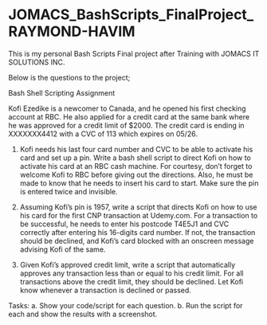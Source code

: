 # JOMACS_BashScripts_FinalProject_RAYMOND-HAVIM
This is my personal Bash Scripts Final project after Training with JOMACS IT SOLUTIONS INC.

Below is the questions to the project;


Bash Shell Scripting Assignment

Kofi Ezedike is a newcomer to Canada, and he opened his first checking account at RBC. He also applied for a credit card at the same bank where he was approved for a credit limit of $2000. The credit card is ending in XXXXXXX4412 with a CVC of 113 which expires on 05/26.

1. Kofi needs his last four card number and CVC to be able to activate his card and set up a pin. Write a bash shell script to direct Kofi on how to activate his card at an RBC cash machine. For courtesy, don’t forget to welcome Kofi to RBC before giving out the directions. Also, he must be made to know that he needs to insert his card to start. Make sure the pin is entered twice and invisible.

2. Assuming Kofi’s pin is 1957, write a script that directs Kofi on how to use his card for the first CNP transaction at Udemy.com. For a transaction to be successful, he needs to enter his postcode T4E5J1 and CVC correctly after entering his 16-digits card number. If not, the transaction should be declined, and Kofi’s card blocked with an onscreen message advising Kofi of the same.

3. Given Kofi’s approved credit limit, write a script that automatically approves any transaction less than or equal to his credit limit. For all transactions above the credit limit, they should be declined. Let Kofi know whenever a transaction is declined or passed.

Tasks:
a. Show your code/script for each question.
b. Run the script for each and show the results with a screenshot.
